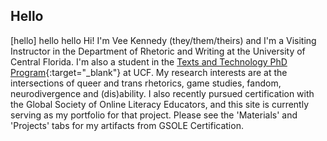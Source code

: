 ## Hello ## 
[hello] 
hello 
hello 
Hi! I'm Vee Kennedy (they/them/theirs) and I'm a Visiting Instructor in the Department of Rhetoric and Writing at the University of Central Florida. I'm also a student in the [Texts and Technology PhD Program](https://cah.ucf.edu/textstech/){:target="_blank"} at UCF. My research interests are at the intersections of queer and trans rhetorics, game studies, fandom, neurodivergence and (dis)ability. I also recently pursued certification with the Global Society of Online Literacy Educators, and this site is currently serving as my portfolio for that project. Please see the 'Materials' and 'Projects' tabs for my artifacts from GSOLE Certification.   